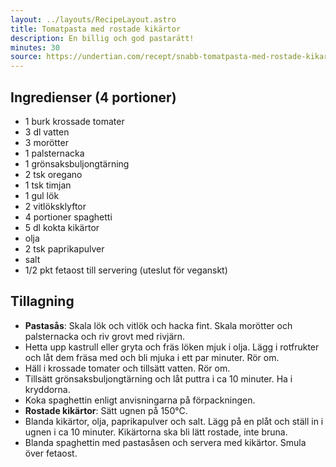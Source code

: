 ```yaml
---
layout: ../layouts/RecipeLayout.astro
title: Tomatpasta med rostade kikärtor
description: En billig och god pastarätt!
minutes: 30
source: https://undertian.com/recept/snabb-tomatpasta-med-rostade-kikartor/
---
```


## Ingredienser (4 portioner)

- 1 burk krossade tomater
- 3 dl vatten
- 3 morötter
- 1 palsternacka
- 1 grönsaksbuljongtärning
- 2 tsk oregano
- 1 tsk timjan
- 1 gul lök
- 2 vitlöksklyftor
- 4 portioner spaghetti
- 5 dl kokta kikärtor
- olja
- 2 tsk paprikapulver
- salt
- 1/2 pkt fetaost till servering (uteslut för veganskt)

## Tillagning

- **Pastasås**: Skala lök och vitlök och hacka fint. Skala morötter och
  palsternacka och riv grovt med rivjärn.
- Hetta upp kastrull eller gryta och fräs löken mjuk i olja. Lägg i rotfrukter
  och låt dem fräsa med och bli mjuka i ett par minuter. Rör om.
- Häll i krossade tomater och tillsätt vatten. Rör om.
- Tillsätt grönsaksbuljongtärning och låt puttra i ca 10 minuter. Ha i kryddorna.
- Koka spaghettin enligt anvisningarna på förpackningen.
- **Rostade kikärtor**: Sätt ugnen på 150°C.
- Blanda kikärtor, olja, paprikapulver och salt. Lägg på en plåt och ställ in i
  ugnen i ca 10 minuter. Kikärtorna ska bli lätt rostade, inte bruna.
- Blanda spaghettin med pastasåsen och servera med kikärtor. Smula över fetaost.
